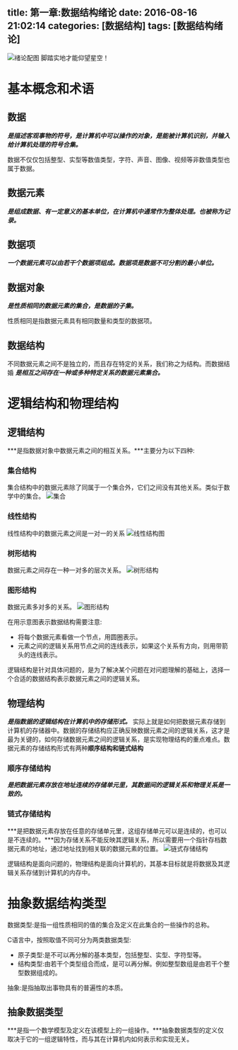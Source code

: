 title: 第一章:数据结构绪论
date: 2016-08-16 21:02:14
categories: [数据结构]
tags: [数据结构绪论]
---
![绪论配图](http://obl32g9cf.bkt.clouddn.com/%E6%95%B0%E6%8D%AE%E7%BB%93%E6%9E%84%E7%BB%AA%E8%AE%BA%E9%85%8D%E5%9B%BE.jpg)
脚踏实地才能仰望星空！<!--more-->

# 基本概念和术语

## 数据

***是描述客观事物的符号，是计算机中可以操作的对象，是能被计算机识别，并输入给计算机处理的符号合集。***

数据不仅仅包括整型、实型等数值类型，字符、声音、图像、视频等非数值类型也属于数据。
## 数据元素

***是组成数据、有一定意义的基本单位，在计算机中通常作为整体处理。也被称为记录。***

## 数据项

***一个数据元素可以由若干个数据项组成。数据项是数据不可分割的最小单位。***

## 数据对象

***是性质相同的数据元素的集合，是数据的子集。***

性质相同是指数据元素具有相同数量和类型的数据项。

## 数据结构

不同数据元素之间不是独立的，而且存在特定的关系，我们称之为结构。而数据结婚
***是相互之间存在一种或多种特定关系的数据元素集合。***

# 逻辑结构和物理结构

## 逻辑结构
***是指数据对象中数据元素之间的相互关系。***主要分为以下四种:
### 集合结构
集合结构中的数据元素除了同属于一个集合外，它们之间没有其他关系。类似于数学中的集合。
![集合](http://obl32g9cf.bkt.clouddn.com/%E9%9B%86%E5%90%88.png)

### 线性结构
线性结构中的数据元素之间是一对一的关系
![线性结构图](http://obl32g9cf.bkt.clouddn.com/%E7%BA%BF%E6%80%A7.png)

### 树形结构
数据元素之间存在一种一对多的层次关系。
![树形结构](http://obl32g9cf.bkt.clouddn.com/%E6%A0%91%E5%BD%A2.png)

### 图形结构
数据元素多对多的关系。
![图形结构](http://obl32g9cf.bkt.clouddn.com/%E5%9B%BE%E5%BD%A2.png)

在用示意图表示数据结构需要注意:
- 将每个数据元素看做一个节点，用圆圈表示。
- 元素之间的逻辑关系用节点之间的连线表示，如果这个关系有方向，则用带箭头的连线表示。

逻辑结构是针对具体问题的，是为了解决某个问题在对问题理解的基础上，选择一个合适的数据结构表示数据元素之间的逻辑关系。

## 物理结构

***是指数据的逻辑结构在计算机中的存储形式。***
实际上就是如何把数据元素存储到计算机的存储器中。数据的存储结构应正确反映数据元素之间的逻辑关系，这才是最为关键的，如何存储数据元素之间的逻辑关系，是实现物理结构的重点难点。数据元素的存储结构形式有两种**顺序结构和链式结构**

### 顺序存储结构
***是把数据元素存放在地址连续的存储单元里，其数据间的逻辑关系和物理关系是一致的。***

### 链式存储结构
***是把数据元素存放在任意的存储单元里，这组存储单元可以是连续的，也可以是不连续的。***因为存储关系不能反映其逻辑关系，所以需要用一个指针存档数据元素的地址，通过地址找到相关联的数据元素的位置。
![链式存储结构](http://obl32g9cf.bkt.clouddn.com/%E9%93%BE%E5%BC%8F%E5%AD%98%E5%82%A8%E7%BB%93%E6%9E%84.png)


逻辑结构是面向问题的，物理结构是面向计算机的，其基本目标就是将数据及其逻辑关系存储到计算机的内存中。

# 抽象数据结构类型

数据类型:是指一组性质相同的值的集合及定义在此集合的一些操作的总称。

C语言中，按照取值不同可分为两类数据类型:
- 原子类型:是不可以再分解的基本类型，包括整型、实型、字符型等。
- 结构类型:由若干个类型组合而成，是可以再分解。例如整型数组是由若干个整型数据组成的。

抽象:是指抽取出事物具有的普遍性的本质。

## 抽象数据类型

***是指一个数学模型及定义在该模型上的一组操作。***抽象数据类型的定义仅取决于它的一组逻辑特性，而与其在计算机内如何表示和实现无关。



